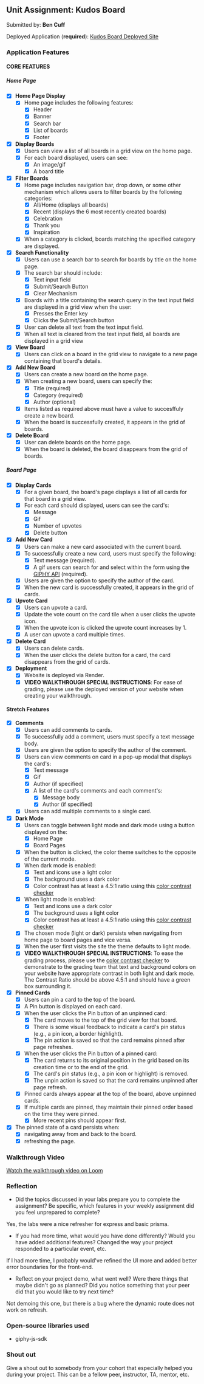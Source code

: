## Unit Assignment: Kudos Board

Submitted by: **Ben Cuff**

Deployed Application (**required**): [Kudos Board Deployed Site](https://kudos-board-q7sq.onrender.com/)

### Application Features

#### CORE FEATURES

##### Home Page

-   [x] **Home Page Display**
    -   [x] Home page includes the following features:
        -   [x] Header
        -   [x] Banner
        -   [x] Search bar
        -   [x] List of boards
        -   [x] Footer
-   [x] **Display Boards**
    -   [x] Users can view a list of all boards in a grid view on the home page.
    -   [x] For each board displayed, users can see:
        -   [x] An image/gif
        -   [x] A board title
-   [x] **Filter Boards**
    -   [x] Home page includes navigation bar, drop down, or some other mechanism which allows users to filter boards by the following categories:
        -   [x] All/Home (displays all boards)
        -   [x] Recent (displays the 6 most recently created boards)
        -   [x] Celebration
        -   [x] Thank you
        -   [x] Inspiration
    -   [x] When a category is clicked, boards matching the specified category are displayed.
-   [x] **Search Functionality**
    -   [x] Users can use a search bar to search for boards by title on the home page.
    -   [x] The search bar should include:
        -   [x] Text input field
        -   [x] Submit/Search Button
        -   [x] Clear Mechanism
    -   [x] Boards with a title containing the search query in the text input field are displayed in a grid view when the user:
        -   [x] Presses the Enter key
        -   [x] Clicks the Submit/Search button
    -   [x] User can delete all text from the text input field.
    -   [x] When all text is cleared from the text input field, all boards are displayed in a grid view
-   [x] **View Board**
    -   [x] Users can click on a board in the grid view to navigate to a new page containing that board's details.
-   [x] **Add New Board**
    -   [x] Users can create a new board on the home page.
    -   [x] When creating a new board, users can specify the:
        -   [x] Title (required)
        -   [x] Category (required)
        -   [x] Author (optional)
    -   [x] Items listed as required above must have a value to succesffuly create a new board.
    -   [x] When the board is successfully created, it appears in the grid of boards.
-   [x] **Delete Board**
    -   [x] User can delete boards on the home page.
    -   [x] When the board is deleted, the board disappears from the grid of boards.

##### Board Page

-   [x] **Display Cards**
    -   [x] For a given board, the board's page displays a list of all cards for that board in a grid view.
    -   [x] For each card should displayed, users can see the card's:
        -   [x] Message
        -   [x] Gif
        -   [x] Number of upvotes
        -   [x] Delete button
-   [x] **Add New Card**
    -   [x] Users can make a new card associated with the current board.
    -   [x] To successfully create a new card, users must specify the following:
        -   [x] Text message (required).
        -   [x] A gif users can search for and select within the form using the [GIPHY API](https://developers.giphy.com/docs/api/) (required).
    -   [x] Users are given the option to specify the author of the card.
    -   [x] When the new card is successfully created, it appears in the grid of cards.
-   [x] **Upvote Card**
    -   [x] Users can upvote a card.
    -   [x] Update the vote count on the card tile when a user clicks the upvote icon.
    -   [x] When the upvote icon is clicked the upvote count increases by 1.
    -   [x] A user can upvote a card multiple times.
-   [x] **Delete Card**
    -   [x] Users can delete cards.
    -   [x] When the user clicks the delete button for a card, the card disappears from the grid of cards.
-   [x] **Deployment**
    -   [x] Website is deployed via Render.
    -   [x] **VIDEO WALKTHROUGH SPECIAL INSTRUCTIONS**: For ease of grading, please use the deployed version of your website when creating your walkthrough.

#### Stretch Features

-   [x] **Comments**
    -   [x] Users can add comments to cards.
    -   [x] To successfully add a comment, users must specify a text message body.
    -   [x] Users are given the option to specify the author of the comment.
    -   [x] Users can view comments on card in a pop-up modal that displays the card's:
        -   [x] Text message
        -   [x] Gif
        -   [x] Author (if specified)
        -   [x] A list of the card's comments and each comment's:
            -   [x] Message body
            -   [x] Author (if specified)
    -   [x] Users can add multiple comments to a single card.
-   [x] **Dark Mode**
    -   [x] Users can toggle between light mode and dark mode using a button displayed on the:
        -   [x] Home Page
        -   [x] Board Pages
    -   [x] When the button is clicked, the color theme switches to the opposite of the current mode.
    -   [x] When dark mode is enabled:
        -   [x] Text and icons use a light color
        -   [x] The background uses a dark color
        -   [x] Color contrast has at least a 4.5:1 ratio using this [color contrast checker](https://webaim.org/resources/contrastchecker/)
    -   [x] When light mode is enabled:
        -   [x] Text and icons use a dark color
        -   [x] The background uses a light color
        -   [x] Color contrast has at least a 4.5:1 ratio using this [color contrast checker](https://webaim.org/resources/contrastchecker/)
    -   [x] The chosen mode (light or dark) persists when navigating from home page to board pages and vice versa.
    -   [x] When the user first visits the site the theme defaults to light mode.
    -   [x] **VIDEO WALKTHROUGH SPECIAL INSTRUCTIONS**: To ease the grading process, please use the [color contrast checker](https://webaim.org/resources/contrastchecker/) to demonstrate to the grading team that text and background colors on your website have appropriate contrast in both light and dark mode. The Contrast Ratio should be above 4.5:1 and should have a green box surrounding it.
-   [x] **Pinned Cards**
    -   [x] Users can pin a card to the top of the board.
    -   [x] A Pin button is displayed on each card.
    -   [x] When the user clicks the Pin button of an unpinned card:
        -   [x] The card moves to the top of the grid view for that board.
        -   [x] There is some visual feedback to indicate a card's pin status (e.g., a pin icon, a border highlight).
        -   [x] The pin action is saved so that the card remains pinned after page refreshes.
    -   [x] When the user clicks the Pin button of a pinned card:
        -   [x] The card returns to its original position in the grid based on its creation time or to the end of the grid.
        -   [x] The card's pin status (e.g., a pin icon or highlight) is removed.
        -   [x] The unpin action is saved so that the card remains unpinned after page refresh.
    -   [x] Pinned cards always appear at the top of the board, above unpinned cards.
    -   [x] If multiple cards are pinned, they maintain their pinned order based on the time they were pinned.
        -   [x] More recent pins should appear first.
-   [x] The pinned state of a card persists when:
    -   [x] navigating away from and back to the board.
    -   [x] refreshing the page.

### Walkthrough Video

[Watch the walkthrough video on Loom](https://www.loom.com/share/8561e686357847b58390fe0be4d80d5e)

### Reflection

-   Did the topics discussed in your labs prepare you to complete the assignment? Be specific, which features in your weekly assignment did you feel unprepared to complete?

Yes, the labs were a nice refresher for express and basic prisma.

-   If you had more time, what would you have done differently? Would you have added additional features? Changed the way your project responded to a particular event, etc.

If I had more time, I probably would've refined the UI more and added better error boundaries for the front-end.

-   Reflect on your project demo, what went well? Were there things that maybe didn't go as planned? Did you notice something that your peer did that you would like to try next time?

Not demoing this one, but there is a bug where the dynamic route does not work on refresh.

### Open-source libraries used

-   giphy-js-sdk

### Shout out

Give a shout out to somebody from your cohort that especially helped you during your project. This can be a fellow peer, instructor, TA, mentor, etc.
